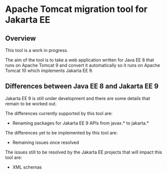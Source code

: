 # Apache Tomcat migration tool for Jakarta EE

## Overview

This tool is a work in progress.

The aim of the tool is to take a web application written for Java EE 8 that runs on Apache Tomcat 9 and convert it automatically so it runs on Apache Tomcat 10 which implements Jakarta EE 9.

## Differences between Java EE 8 and Jakarta EE 9

Jakarta EE 9 is still under development and there are some details that remain to be worked out.

The differences currently supported by this tool are:
* Renaming packages for Jakarta EE 9 APIs from javax.* to jakarta.*

The differences yet to be implemented by this tool are:
* Remaining issues once resolved

The issues still to be resolved by the Jakarta EE projects that will impact this tool are:
* XML schemas
